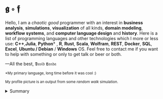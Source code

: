 # 𝖌 ∘ 𝖋

Hello, I am a _chaotic good_ programmer with an interest in __business analysis__, __simulations__, __visualization__ of all kinds, __domain modeling__, __workflow systems__, and __computer language design__ and __history__. Here is a list of programming languages and other technologies which I more or less use: __C++__,__Julia__, __Python__* , __R__, __Rust__, __Scala__, __Wolfram__, __REST__, __Docker__, __SQL__, __Excel__, __Ubuntu / Debian__ / __Windows__ OS. Feel free to contact me if you want to help with something or only to get talk or beer or both.

&mdash;All the best, 𝕯𝔞𝔳𝔦𝔡 𝕷𝔞𝔫𝔡𝔞

<sub>*My primary language, long time before it was cool :)</sub>

<sub>My profile picture is an output from some _random walk_ simulation.</sub>

<details>
<summary>Summary</summary>
<img src="http://www.madmusick.cz/obaly/darkthrone_under-a-funeral-moon-big.jpg" width="100%" />
<blockquote>
    Code tells you how; Comments tell you why.</br>
    &mdash;Jeff Atwood (aka Coding Horror)
</blockquote>
</details>
